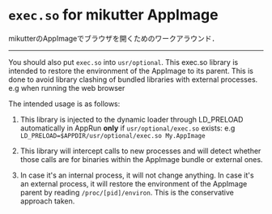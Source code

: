 # `exec.so` for mikutter AppImage
mikutterのAppImageでブラウザを開くためのワークアラウンド．

---
You should also put `exec.so` into `usr/optional`. This exec.so library is intended to restore the environment of the AppImage to its parent.
This is done to avoid library clashing of bundled libraries with external processes. e.g when running the web browser

The intended usage is as follows:

1. This library is injected to the dynamic loader through LD_PRELOAD
   automatically in AppRun **only** if `usr/optional/exec.so` exists: 
   e.g `LD_PRELOAD=$APPDIR/usr/optional/exec.so My.AppImage`

2. This library will intercept calls to new processes and will detect whether
   those calls are for binaries within the AppImage bundle or external ones.

3. In case it's an internal process, it will not change anything.
   In case it's an external process, it will restore the environment of
   the AppImage parent by reading `/proc/[pid]/environ`.
   This is the conservative approach taken.
